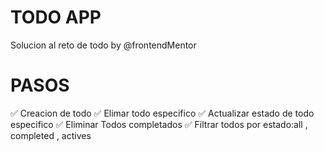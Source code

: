 # TODO APP 
Solucion al reto de todo by @frontendMentor

# PASOS
✅ Creacion de todo
✅ Elimar todo especifico
✅ Actualizar estado de todo especifico
✅ Eliminar Todos completados
✅ Filtrar todos por estado:all , completed , actives


